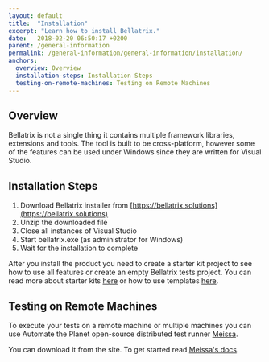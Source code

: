 ```yaml
---
layout: default
title:  "Installation"
excerpt: "Learn how to install Bellatrix."
date:   2018-02-20 06:50:17 +0200
parent: /general-information
permalink: /general-information/general-information/installation/
anchors:
  overview: Overview
  installation-steps: Installation Steps
  testing-on-remote-machines: Testing on Remote Machines
---
```

Overview
--------
Bellatrix is not a single thing it contains multiple framework libraries, extensions and tools. The tool is built to be cross-platform, however some of the features can be used under Windows since they are written for Visual Studio.

Installation Steps
------------------
1. Download Bellatrix installer from [https://bellatrix.solutions](https://bellatrix.solutions)
2. Unzip the downloaded file
3. Close all instances of Visual Studio
4. Start bellatrix.exe (as administrator for Windows)
5. Wait for the installation to complete

After you install the product you need to create a starter kit project to see how to use all features or create an empty Bellatrix tests project. You can read more about starter kits [here](how-to-use-starter-kits.md) or how to use templates [here](web-automation\templates.md).

Testing on Remote Machines
--------------------------
To execute your tests on a remote machine or multiple machines you can use Automate the Planet open-source distributed test runner [Meissa](https://meissarunner.com).

You can download it from the site. To get started read [Meissa's docs](http://docs.meissarunner.com/).